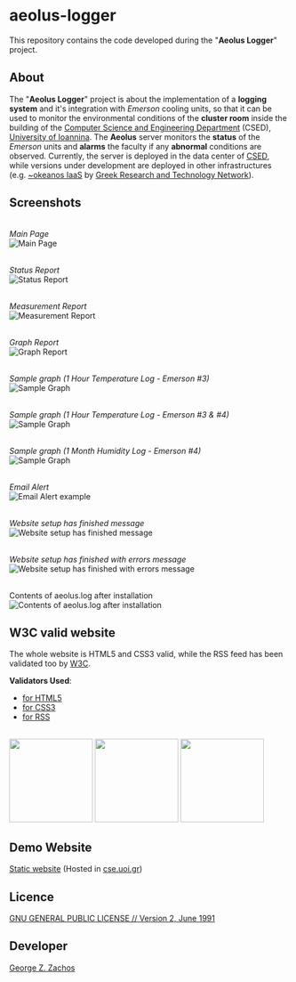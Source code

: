 aeolus-logger
=============
This repository contains the code developed during the "__Aeolus Logger__" project.

About
-----
The "__Aeolus Logger__" project is about the implementation of a __logging system__ and it's integration with _Emerson_ cooling units, so that it can be used to monitor the environmental conditions of the __cluster room__ inside the building of the [Computer Science and Engineering Department](http://cse.uoi.gr) (CSED), [University of Ioannina](http://uoi.gr). The __Aeolus__ server monitors the __status__ of the _Emerson_ units and __alarms__ the faculty if any __abnormal__ conditions are observed. Currently, the server is deployed in the data center of [CSED](http://cse.uoi.gr), while versions under development are deployed in other infrastructures (e.g. [~okeanos IaaS](https://okeanos.grnet.gr/about/what/) by [Greek Research and Technology Network](http://www.grnet.gr/)).


Screenshots
-----------

<br>_Main Page_<br>
![Main Page](./images/aeolus_main_page.png)

<br>_Status Report_<br>
![Status Report](./images/aeolus_status_report.png)

<br>_Measurement Report_<br>
![Measurement Report](./images/aeolus_measurement_report.png)

<br>_Graph Report_<br>
![Graph Report](./images/aeolus_graph_report.png)

<br>_Sample graph (1 Hour Temperature Log - Emerson #3)_<br>
![Sample Graph](./images/demo_temp_1hour.png)

<br>_Sample graph (1 Hour Temperature Log - Emerson #3 & #4)_<br>
![Sample Graph](./images/demo_temp_1hour_dual.png)

<br>_Sample graph (1 Month Humidity Log - Emerson #4)_<br>
![Sample Graph](./images/demo_hum_4week.png)

<br>_Email Alert_<br>
![Email Alert example](./images/aeolus_email_alert.png)

<br>_Website setup has finished message_<br>
![Website setup has finished message](./images/aeolus_setup.png)

<br>_Website setup has finished with errors message_<br>
![Website setup has finished with errors message](./images/aeolus_setup_errors.png)

<br>Contents of aeolus.log after installation<br>
![Contents of aeolus.log after installation](./images/aeolus_log.png)


W3C valid website
-----------------
The whole website is HTML5 and CSS3 valid, while the RSS feed has been validated too by [W3C](http://www.w3.org/).<br>

__Validators Used__:
 * [for HTML5](https://validator.w3.org/)
 * [for CSS3](https://jigsaw.w3.org/css-validator/)
 * [for RSS](https://validator.w3.org/feed/)

<br>
<img src="./images/badge-w3c-valid-html5.png" width="150">
<img src="./images/badge-w3c-valid-css3.png" width="150">
<img src="./images/badge-w3c-valid-rss2.png" width="150">

Demo Website
------------
[Static website](http://cse.uoi.gr/~gzachos/aeolus-logger) (Hosted in [cse.uoi.gr](http://cse.uoi.gr/en/index.php?menu=m1))

Licence
-------
[GNU GENERAL PUBLIC LICENSE // Version 2, June 1991](LICENSE)

Developer
--------
[George Z. Zachos](http://cse.uoi.gr/~gzachos)
